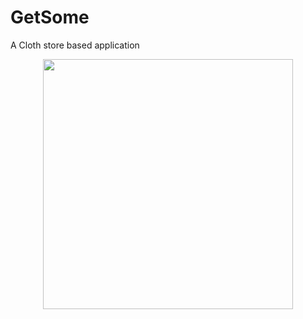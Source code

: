 # GetSome
A Cloth store based application
<div align="center">
    <img src="/screenshots/screenshot.png" width="400px"</img> 
</div>

